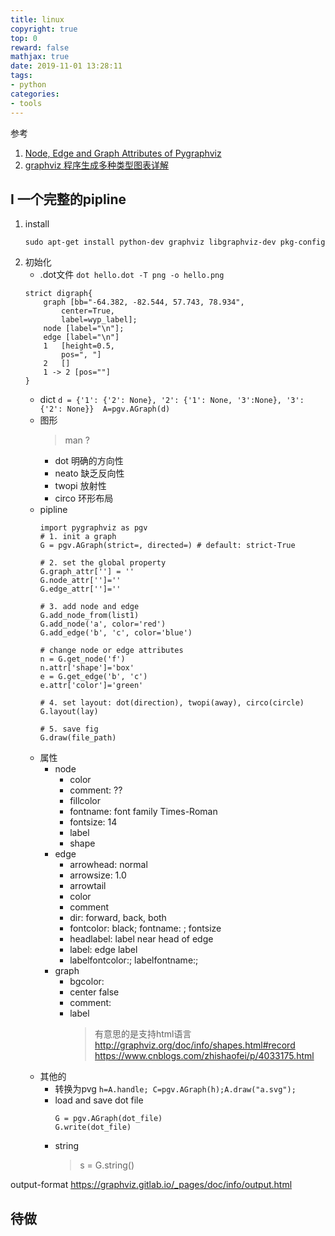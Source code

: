 ```yaml
---
title: linux
copyright: true
top: 0
reward: false
mathjax: true
date: 2019-11-01 13:28:11
tags:
- python
categories:
- tools
---
```


参考
1. [Node, Edge and Graph Attributes of Pygraphviz](http://graphviz.org/doc/info/attrs.html)
2. [graphviz 程序生成多种类型图表详解](https://www.cnblogs.com/liang1101/p/7641984.html)


## I 一个完整的pipline
1. install
    ```
    sudo apt-get install python-dev graphviz libgraphviz-dev pkg-config
    ```
2. 初始化
    - .dot文件 `dot hello.dot -T png -o hello.png`
    ```
    strict digraph{
        graph [bb="-64.382, -82.544, 57.743, 78.934",
            center=True,
            label=wyp_label];
        node [label="\n"];
        edge [label="\n"]
        1   [height=0.5,
            pos=", "]
        2   []
        1 -> 2 [pos=""]
    }
    ```
    - dict `d = {'1': {'2': None}, '2': {'1': None, '3':None}, '3':{'2': None}}  A=pgv.AGraph(d)`
    - 图形
        > man <cmd>?
        - dot 明确的方向性
        - neato 缺乏反向性
        - twopi 放射性
        - circo 环形布局
    - pipline
        ```
        import pygraphviz as pgv
        # 1. init a graph
        G = pgv.AGraph(strict=, directed=) # default: strict-True
        
        # 2. set the global property
        G.graph_attr[''] = ''
        G.node_attr['']=''
        G.edge_attr['']=''

        # 3. add node and edge
        G.add_node_from(list1)
        G.add_node('a', color='red')
        G.add_edge('b', 'c', color='blue')

        # change node or edge attributes
        n = G.get_node('f')
        n.attr['shape']='box'
        e = G.get_edge('b', 'c')
        e.attr['color']='green'

        # 4. set layout: dot(direction), twopi(away), circo(circle)
        G.layout(lay)
        
        # 5. save fig
        G.draw(file_path)
        ```
    - 属性
        - node
            - color
            - comment: ??
            - fillcolor
            - fontname: font family Times-Roman
            - fontsize: 14
            - label
            - shape
        - edge
            - arrowhead: normal
            - arrowsize: 1.0
            - arrowtail
            - color
            - comment
            - dir: forward, back, both
            - fontcolor: black; fontname: ; fontsize
            - headlabel: label near head of edge
            - label: edge label
            - labelfontcolor:; labelfontname:;
        - graph
            - bgcolor: 
            - center false
            - comment: 
            - label
                > 有意思的是支持html语言
                > http://graphviz.org/doc/info/shapes.html#record
                > https://www.cnblogs.com/zhishaofei/p/4033175.html
    - 其他的
        - 转换为pvg
            `h=A.handle; C=pgv.AGraph(h);A.draw("a.svg");`
        - load and save dot file
            ```
            G = pgv.AGraph(dot_file)
            G.write(dot_file)
            ```
        - string
            > s = G.string()


output-format
https://graphviz.gitlab.io/_pages/doc/info/output.html
## 待做

